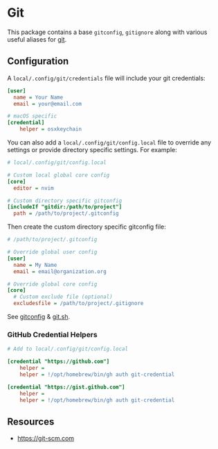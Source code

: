 # Git

This package contains a base `gitconfig`, `gitignore` along with various useful
aliases for [git](https://git-scm.com).

## Configuration

A `local/.config/git/credentials` file will include your git credentials:

```ini
[user]
  name = Your Name
  email = your@email.com

# macOS specific
[credential]
	helper = osxkeychain
```

You can also add a `local/.config/git/config.local` file to override any
settings or provide directory specific settings. For example:

```ini
# local/.config/git/config.local

# Custom local global core config
[core]
  editor = nvim

# Custom directory specific gitconfig
[includeIf "gitdir:/path/to/project"]
  path = /path/to/project/.gitconfig
```

Then create the custom directory specific gitconfig file:

```ini
# /path/to/project/.gitconfig

# Override global user config
[user]
  name = My Name
  email = email@organization.org

# Override global core config
[core]
  # Custom exclude file (optional)
  excludesfile = /path/to/project/.gitignore
```

See [gitconfig](.config/git/config) & [git.sh](.config/shell.d/git.sh).

### GitHub Credential Helpers

```ini
# Add to local/.config/git/config.local

[credential "https://github.com"]
	helper =
	helper = !/opt/homebrew/bin/gh auth git-credential

[credential "https://gist.github.com"]
	helper =
	helper = !/opt/homebrew/bin/gh auth git-credential
```

## Resources

- https://git-scm.com
